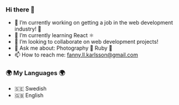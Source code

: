 ### Hi there 👋

- 🔭 I’m currently working on getting a job in the web development industry! 💼
- 🌱 I’m currently learning React ⚛️
- 👯 I’m looking to collaborate on web development projects! 
- 💬 Ask me about: Photography 📸 Ruby 💎
- 📫 How to reach me: fanny.ll.karlsson@gmail.com


### 🌍 My Languages 🌍
- 🇸🇪 Swedish
- 🇬🇧 English
